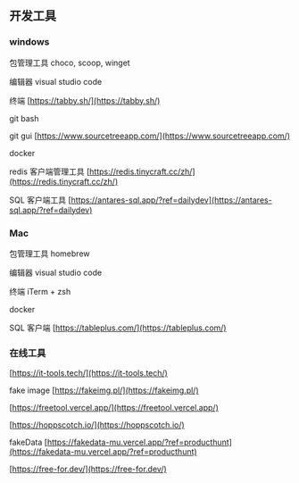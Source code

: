 ## 开发工具

### windows

包管理工具 choco, scoop, winget

编辑器 visual studio code

终端 [https://tabby.sh/](https://tabby.sh/)

git bash

git gui [https://www.sourcetreeapp.com/](https://www.sourcetreeapp.com/)

docker

redis 客户端管理工具 [https://redis.tinycraft.cc/zh/](https://redis.tinycraft.cc/zh/)

SQL 客户端工具 [https://antares-sql.app/?ref=dailydev](https://antares-sql.app/?ref=dailydev)

### Mac

包管理工具 homebrew

编辑器 visual studio code

终端 iTerm + zsh

docker

SQL 客户端 [https://tableplus.com/](https://tableplus.com/)

### 在线工具

[https://it-tools.tech/](https://it-tools.tech/)

fake image [https://fakeimg.pl/](https://fakeimg.pl/)

[https://freetool.vercel.app/](https://freetool.vercel.app/)

[https://hoppscotch.io/](https://hoppscotch.io/)

fakeData [https://fakedata-mu.vercel.app/?ref=producthunt](https://fakedata-mu.vercel.app/?ref=producthunt)

[https://free-for.dev/](https://free-for.dev/)
